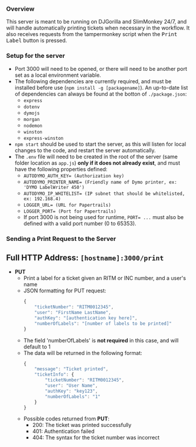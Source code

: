 ### **Overview**

This server is meant to be running on DJGorilla and SlimMonkey 24/7, and will handle automatically printing tickets when necessary in the workflow. It also receives requests from the tampermonkey script when the <kbd>Print Label</kbd> button is pressed.

### **Setup for the server**

* Port 3000 will need to be opened, or there will need to be another port set as a local environment variable.
* The following dependencies are currently required, and must be installed before use (`npm install -g [packagename]`). An up-to-date list of dependencies can always be found at the botton of `./package.json`:
    * `express`
    * `dotenv`
    * `dymojs`
    * `morgan`
    * `nodemon`
    * `winston`
    * `express-winston`
* `npm start` should be used to start the server, as this will listen for local changes to the code, and restart the server automatically.
* The `.env` file will need to be created in the root of the server (same folder location as `app.js`) **only if it does not already exist**, and must have the following properties defined:
    * `AUTODYMO_AUTH_KEY= (Authorization key)`
    * `AUTODYMO_PRINTER_NAME= (Friendly name of Dymo printer, ex: 'DYMO LabelWriter 450')`
    * `AUTODYMO_IP_WHITELIST= (IP subnet that should be whitelisted, ex: 192.168.4)` 
    * `LOGGER_URL= (URL for Papertrails)`
    * `LOGGER_PORT= (Port for Papertrails)`
    * If port 3000 is not being used for runtime, `PORT= ...` must also be defined with a valid port number (0 to 65353).


### **Sending a Print Request to the Server**

## **Full HTTP Address: `[hostname]:3000/print`**

* **PUT**
    * Print a label for a ticket given an RITM or INC number, and a user's name
    * JSON formatting for PUT request:
        ```javascript
        {
            "ticketNumber": "RITM0012345",
            "user": "FirstName LastName",
            "authKey": "[authentication key here]",
            "numberOfLabels": "[number of labels to be printed]"
        }
        ```
    * The field 'numberOfLabels' is **not required** in this case, and will default to 1
    * The data will be returned in the following format:
        ```javascript
        {
            "message": "Ticket printed",
            "ticketInfo": {
                "ticketNumber": "RITM0012345",
                "user": "User Name",
                "authKey": "key123",
                "numberOfLabels": "1"
            }
        }
        ```
    * Possible codes returned from **PUT**:
        * 200: The ticket was printed successfully
        * 401: Authentication failed
        * 404: The syntax for the ticket number was incorrect
    

    
